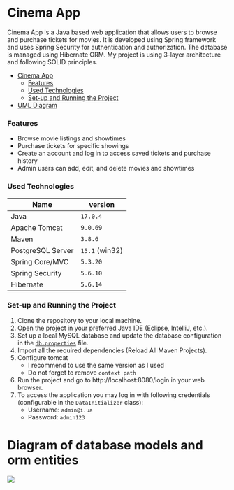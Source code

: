 # Cinema App

Cinema App is a Java based web application that allows users to browse and purchase tickets for movies. It is developed using Spring framework and uses Spring Security for authentication and authorization. The database is managed using Hibernate ORM. My project is using 3-layer architecture and following SOLID principles.

<!-- TOC -->
* [Cinema App](#cinema-app)
    * [Features](#features)
    * [Used Technologies](#used-technologies)
    * [Set-up and Running the Project](#set-up-and-running-the-project)
* [UML Diagram](#diagram-of-database-models-and-orm-entities)
<!-- TOC -->

### Features

- Browse movie listings and showtimes
- Purchase tickets for specific showings
- Create an account and log in to access saved tickets and purchase history
- Admin users can add, edit, and delete movies and showtimes

### Used Technologies

| Name              | version        |
|-------------------|----------------|
| Java              | `17.0.4`       |
| Apache Tomcat     | `9.0.69`       |
| Maven             | `3.8.6`        |
| PostgreSQL Server | `15.1` (win32) |
| Spring Core/MVC   | `5.3.20`       |
| Spring Security   | `5.6.10`       |
| Hibernate         | `5.6.14`       |

### Set-up and Running the Project

1. Clone the repository to your local machine.
2. Open the project in your preferred Java IDE (Eclipse, IntelliJ, etc.).
3. Set up a local MySQL database and update the database configuration in the [`db.properties`](https://github.com/sequencerr/my-cinema-app/blob/main/src/main/resources/db.properties#L2) file.
4. Import all the required dependencies (Reload All Maven Projects).
5. Configure tomcat
   - I recommend to use the same version as I used
   - Do not forget to remove `context path`
6. Run the project and go to http://localhost:8080/login in your web browser.
7. To access the application you may log in with following credentials (configurable in the `DataInitializer` class):
   - Username: `admin@i.ua`
   - Password: `admin123`

# Diagram of database models and orm entities

![](https://i.imgur.com/0rNffBY.png)
